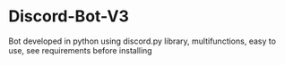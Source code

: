 # Discord-Bot-V3
Bot developed in python using discord.py library, multifunctions, easy to use, see requirements before installing
